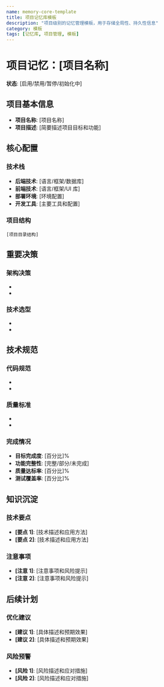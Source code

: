 ```yaml
---
name: memory-core-template
title: 项目记忆库模板
description: "项目级别的记忆管理模板，用于存储全局性、持久性信息"
category: 模板
tags: [记忆库, 项目管理, 模板]
---
```


# 项目记忆：[项目名称]

**状态**: [启用/禁用/暂停/初始化中]

## 项目基本信息

- **项目名称**: [项目名称]
- **项目描述**: [简要描述项目目标和功能]

## 核心配置

### 技术栈

- **后端技术**: [语言/框架/数据库]
- **前端技术**: [语言/框架/UI 库]
- **部署环境**: [环境配置]
- **开发工具**: [主要工具和配置]

### 项目结构

```
[项目目录结构]
```

## 重要决策

### 架构决策

- [决策 1]: [选择原因和影响]
- [决策 2]: [选择原因和影响]

### 技术选型

- [技术 1]: [选择原因和适用场景]
- [技术 2]: [选择原因和适用场景]

## 技术规范

### 代码规范

- [规范 1]: [具体要求]
- [规范 2]: [具体要求]

### 质量标准

- [标准 1]: [具体指标]
- [标准 2]: [具体指标]

### 完成情况

- **目标完成度**: [百分比]%
- **功能完整性**: [完整/部分/未完成]
- **质量达标率**: [百分比]%
- **测试覆盖率**: [百分比]%

## 知识沉淀

### 技术要点

- **[要点 1]**: [技术描述和应用方法]
- **[要点 2]**: [技术描述和应用方法]

### 注意事项

- **[注意 1]**: [注意事项和风险提示]
- **[注意 2]**: [注意事项和风险提示]

## 后续计划

### 优化建议

- **[建议 1]**: [具体描述和预期效果]
- **[建议 2]**: [具体描述和预期效果]

### 风险预警

- **[风险 1]**: [风险描述和应对措施]
- **[风险 2]**: [风险描述和应对措施]

